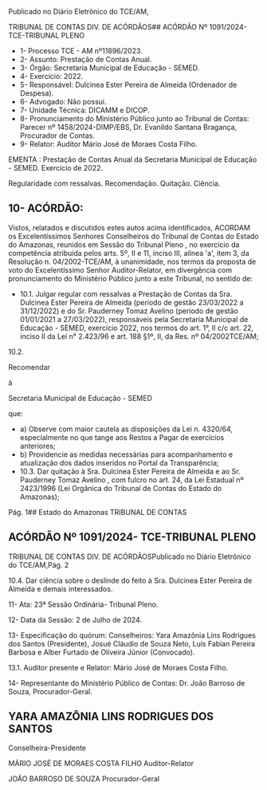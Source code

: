 Publicado  no  Diário  Eletrônico do TCE/AM,

TRIBUNAL DE CONTAS DIV. DE ACÓRDÃOS## ACÓRDÃO Nº 1091/2024- TCE-TRIBUNAL PLENO

- 1- Processo TCE - AM nº11896/2023.
- 2- Assunto: Prestação de Contas Anual.
- 3- Órgão: Secretaria Municipal de Educação - SEMED.
- 4- Exercício: 2022.
- 5- Responsável: Dulcinea Ester Pereira de Almeida (Ordenador de Despesa).
- 6- Advogado: Não possui.
- 7- Unidade Técnica: DICAMM e DICOP.
- 8- Pronunciamento  do  Ministério  Público  junto  ao  Tribunal  de  Contas: Parecer  nº 1458/2024-DIMP/EBS, Dr. Evanildo Santana Bragança, Procurador de Contas.
- 9- Relator: Auditor Mário José de Moraes Costa Filho.

EMENTA : Prestação de Contas Anual da Secretaria Municipal  de  Educação  -  SEMED.  Exercício  de 2022.

Regularidade com ressalvas. Recomendação. Quitação. Ciência.

## 10-  ACÓRDÃO:

Vistos, relatados e discutidos estes autos acima identificados, ACORDAM os Excelentíssimos Senhores Conselheiros do Tribunal de Contas do Estado do Amazonas, reunidos em Sessão do Tribunal Pleno , no exercício da competência atribuída pelos arts. 5º, II e 11, inciso III, alínea 'a', item 3, da Resolução n. 04/2002-TCE/AM, à unanimidade, nos termos da proposta de voto do Excelentíssimo Senhor Auditor-Relator, em divergência com pronunciamento do Ministério Público junto a este Tribunal, no sentido de:

- 10.1. Julgar regular com  ressalvas a Prestação de Contas da Sra. Dulcinea Ester Pereira de Almeida (período de gestão 23/03/2022 a 31/12/2022)  e do Sr. Pauderney  Tomaz  Avelino (período  de  gestão 01/01/2021 a 27/03/2022), responsáveis pela Secretaria Municipal  de Educação - SEMED, exercício 2022, nos termos do art. 1°, II c/c art. 22, inciso II da Lei n° 2.423/96 e art. 188 §1º, II, da Res. nº 04/2002TCE/AM;

10.2.

Recomendar

à

Secretaria  Municipal  de  Educação  -  SEMED

que:

- a)  Observe  com  maior  cautela  as  disposições  da  Lei  n.  4320/64, especialmente no que tange aos Restos a Pagar de exercícios anteriores;
- b) Providencie as medidas necessárias para acompanhamento  e atualização dos dados inseridos no Portal da Transparência;
- 10.3. Dar quitação à Sra. Dulcinea Ester Pereira de Almeida e ao Sr. Pauderney  Tomaz  Avelino , com  fulcro no  art. 24, da  Lei Estadual nº 2423/1996 (Lei Orgânica do Tribunal de Contas do Estado do Amazonas);

Pág. 1## Estado do Amazonas TRIBUNAL DE CONTAS

## ACÓRDÃO Nº 1091/2024- TCE-TRIBUNAL PLENO

TRIBUNAL DE CONTAS DIV. DE ACÓRDÃOSPublicado  no  Diário  Eletrônico do TCE/AM,Pág. 2

10.4. Dar ciência sobre o deslinde do feito à Sra. Dulcinea Ester Pereira de Almeida e demais interessados.

11-  Ata: 23ª Sessão Ordinária- Tribunal Pleno.

12-  Data da Sessão: 2 de Julho de 2024.

13-  Especificação  do  quórum: Conselheiros:  Yara  Amazônia  Lins  Rodrigues  dos Santos  (Presidente),  Josué  Cláudio  de  Souza  Neto,  Luís  Fabian  Pereira  Barbosa  e Alber Furtado de Oliveira Júnior (Convocado).

13.1. Auditor presente e Relator: Mário José de Moraes Costa Filho.

14-  Representante  do  Ministério  Público  de  Contas: Dr.  João  Barroso  de  Souza, Procurador-Geral.

## YARA AMAZÔNIA LINS RODRIGUES DOS SANTOS

Conselheira-Presidente

MÁRIO JOSÉ DE MORAES COSTA FILHO Auditor-Relator

JOÃO BARROSO DE SOUZA Procurador-Geral